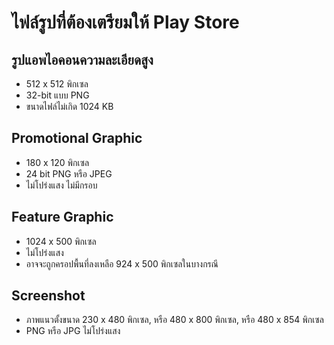 
# ไฟล์รูปที่ต้องเตรียมให้ Play Store

## รูปแอพไอคอนความละเอียดสูง 
   - 512 x 512 พิกเซล
   - 32-bit แบบ PNG
   - ขนาดไฟล์ไม่เกิด 1024 KB


## Promotional Graphic
   - 180 x 120 พิกเซล
   - 24 bit PNG หรือ JPEG
   - ไม่โปร่งแสง ไม่มีกรอบ


## Feature Graphic
   - 1024 x 500 พิกเซล
   - ไม่โปร่งแสง
   - อาจจะถูกครอปพื้นที่ลงเหลือ 924 x 500 พิกเซลในบางกรณี


## Screenshot
   - ภาพแนวตั้งขนาด 230 x 480 พิกเซล, หรือ 480 x 800 พิกเซล, หรือ 480 x 854 พิกเซล
   - PNG หรือ JPG ไม่โปร่งแสง